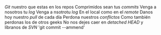 *Git* nuestro que estas en los repos
Comprimidos sean tus *commits*
Venga a nosotros tu *log*
Venga a nsotrotu *log*
En el local como en el *remote*
Danos hoy nuestro *pull* de cada día
Perdona nuestros *conflictos*
Como también perdonas los de otros geeks
No nos dejes caer en *detached HEAD*
y líbranos de *SVN*
'git commit --ammend'

